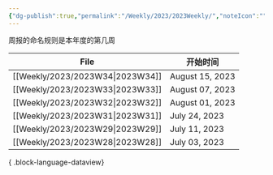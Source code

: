 ```yaml
---
{"dg-publish":true,"permalink":"/Weekly/2023/2023Weekly/","noteIcon":""}
---
```


周报的命名规则是本年度的第几周


| File                                | 开始时间            |
| ----------------------------------- | --------------- |
| [[Weekly/2023/2023W34\|2023W34]] | August 15, 2023 |
| [[Weekly/2023/2023W33\|2023W33]] | August 07, 2023 |
| [[Weekly/2023/2023W32\|2023W32]] | August 01, 2023 |
| [[Weekly/2023/2023W31\|2023W31]] | July 24, 2023   |
| [[Weekly/2023/2023W29\|2023W29]] | July 11, 2023   |
| [[Weekly/2023/2023W28\|2023W28]] | July 03, 2023   |

{ .block-language-dataview}
